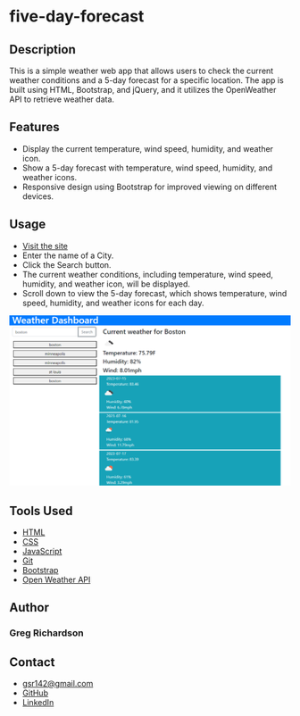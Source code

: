 # five-day-forecast

## Description
This is a simple weather web app that allows users to check the current weather conditions and a 5-day forecast for a specific location. The app is built using HTML, Bootstrap, and jQuery, and it utilizes the OpenWeather API to retrieve weather data.

## Features

* Display the current temperature, wind speed, humidity, and weather icon.
* Show a 5-day forecast with temperature, wind speed, humidity, and weather icons.
* Responsive design using Bootstrap for improved viewing on different devices.

## Usage

* [Visit the site](https://gsr142.github.io/five-day-forecast/)
* Enter the name of a City.
* Click the Search button.
* The current weather conditions, including temperature, wind speed, humidity, and weather icon, will be displayed.
* Scroll down to view the 5-day forecast, which shows temperature, wind speed, humidity, and weather icons for each day.

![five-day-forecast](./assets/images/screenshot.png)

## Tools Used
* [HTML](https://developer.mozilla.org/en-US/docs/Web/HTML)
* [CSS](https://developer.mozilla.org/en-US/docs/Web/CSS)
* [JavaScript](https://developer.mozilla.org/en-US/docs/Web/javascript)
* [Git](https://git-scm.com/)
* [Bootstrap](https://getbootstrap.com/)
* [Open Weather API](https://openweathermap.org/)



## Author
### Greg Richardson

## Contact
* gsr142@gmail.com
* [GitHub](https://github.com/gsr142)
* [LinkedIn](https://www.linkedin.com/in/gregory-richardson-7bb3a1280/)
